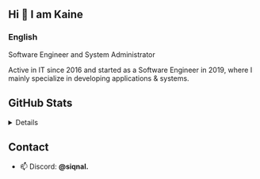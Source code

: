 ## Hi 👋 I am Kaine
### English
Software Engineer and System Administrator

Active in IT since 2016 and started as a Software Engineer in 2019, where I mainly specialize in developing applications & systems.

## GitHub Stats
<details>
  <div align="center">
    <img src="https://github-readme-stats.vercel.app/api?username=kainevo&theme=tokyonight&hide_border=false&include_all_commits=true&count_private=false"/><br/>
    <img src="https://github-readme-streak-stats.herokuapp.com/?user=kainevo&theme=tokyonight&hide_border=false"/><br/>
    <img src="https://github-readme-stats.vercel.app/api/top-langs/?username=kainevo&theme=tokyonight&hide_border=false&include_all_commits=true&count_private=false&layout=compact"/><br/>
    <img src="https://github-readme-activity-graph.vercel.app/graph?username=kainevo&theme=tokyo-night"/>
  </div>
</details>

## Contact
- 📫 Discord: **@siqnal.**
